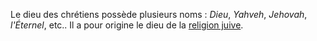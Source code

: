 <!-- TITLE: Dieu (chrétienté) -->
<!-- SUBTITLE: Présentation du dieu des chrétiens -->

Le dieu des chrétiens possède plusieurs noms : *Dieu*, *Yahveh*, *Jehovah*, *l'Éternel*, etc.. Il a pour origine le dieu de la [religion juive]().